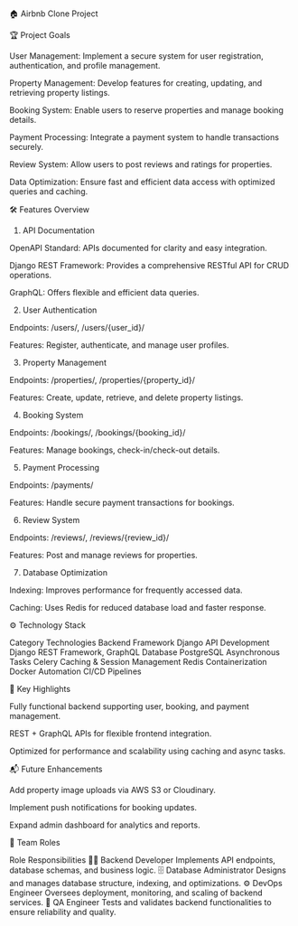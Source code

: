 
🏠 Airbnb Clone Project  

🏆 Project Goals

User Management: Implement a secure system for user registration, authentication, and profile management.

Property Management: Develop features for creating, updating, and retrieving property listings.

Booking System: Enable users to reserve properties and manage booking details.

Payment Processing: Integrate a payment system to handle transactions securely.

Review System: Allow users to post reviews and ratings for properties.

Data Optimization: Ensure fast and efficient data access with optimized queries and caching.

🛠️ Features Overview
1. API Documentation

OpenAPI Standard: APIs documented for clarity and easy integration.

Django REST Framework: Provides a comprehensive RESTful API for CRUD operations.

GraphQL: Offers flexible and efficient data queries.

2. User Authentication

Endpoints: /users/, /users/{user_id}/

Features: Register, authenticate, and manage user profiles.

3. Property Management

Endpoints: /properties/, /properties/{property_id}/

Features: Create, update, retrieve, and delete property listings.

4. Booking System

Endpoints: /bookings/, /bookings/{booking_id}/

Features: Manage bookings, check-in/check-out details.

5. Payment Processing

Endpoints: /payments/

Features: Handle secure payment transactions for bookings.

6. Review System

Endpoints: /reviews/, /reviews/{review_id}/

Features: Post and manage reviews for properties.

7. Database Optimization

Indexing: Improves performance for frequently accessed data.

Caching: Uses Redis for reduced database load and faster response.

⚙️ Technology Stack

Category	Technologies
Backend Framework	Django
API Development	Django REST Framework, GraphQL
Database	PostgreSQL
Asynchronous Tasks	Celery
Caching & Session Management	Redis
Containerization	Docker
Automation	CI/CD Pipelines

🚀 Key Highlights

Fully functional backend supporting user, booking, and payment management.

REST + GraphQL APIs for flexible frontend integration.

Optimized for performance and scalability using caching and async tasks.

📬 Future Enhancements

Add property image uploads via AWS S3 or Cloudinary.

Implement push notifications for booking updates.

Expand admin dashboard for analytics and reports.

👥 Team Roles

Role	Responsibilities
👨‍💻 Backend Developer	Implements API endpoints, database schemas, and business logic.
🗄️ Database Administrator	Designs and manages database structure, indexing, and optimizations.
⚙️ DevOps Engineer	Oversees deployment, monitoring, and scaling of backend services.
🧪 QA Engineer	Tests and validates backend functionalities to ensure reliability and quality.
